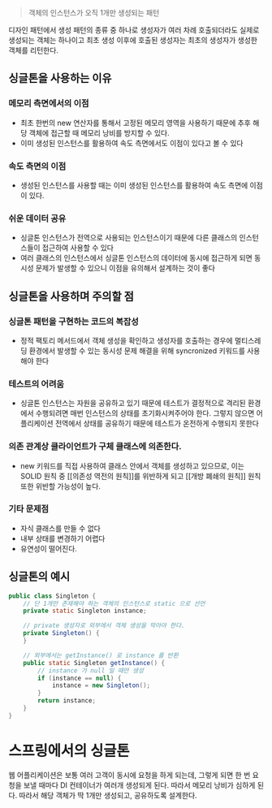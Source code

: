 > 객체의 인스턴스가 오직 1개만 생성되는 패턴

디자인 패턴에서 생성 패턴의 종류 중 하나로 생성자가 여러 차례 호출되더라도 실제로 생성되는 객체는 하나이고 최초 생성 이후에 호출된 생성자는 최초의 생성자가 생성한 객체를 리턴한다.

## 싱글톤을 사용하는 이유
### 메모리 측면에서의 이점
- 최초 한번의 new 연산자를 통해서 고정된 메모리 영역을 사용하기 때문에 추후 해당 객체에 접근할 때 메모리 낭비를 방지할 수 있다.
- 이미 생성된 인스턴스를 활용하여 속도 측면에서도 이점이 있다고 볼 수 있다
### 속도 측면의 이점
- 생성된 인스턴스를 사용할 때는 이미 생성된 인스턴스를 활용하여 속도 측면에 이점이 있다.
### 쉬운 데이터 공유
- 싱글톤 인스턴스가 전역으로 사용되는 인스턴스이기 때문에 다른 클래스의 인스턴스들이 접근하여 사용할 수 있다
- 여러 클래스의 인스턴스에서 싱글톤 인스턴스의 데이터에 동시에 접근하게 되면 동시성 문제가 발생할 수 있으니 이점을 유의해서 설계하는 것이 좋다
## 싱글톤을 사용하며 주의할 점
### 싱글톤 패턴을 구현하는 코드의 복잡성
- 정적 팩토리 메서드에서 객체 생성을 확인하고 생성자를 호출하는 경우에 멀티스레딩 환경에서 발생할 수 있는 동시성 문제 해결을 위해 syncronized 키워드를 사용해야 한다
### 테스트의 어려움
- 싱글톤 인스턴스는 자원을 공유하고 있기 때문에 테스트가 결정적으로 격리된 환경에서 수행되려면 매번 인스턴스의 상태를 초기화시켜주어야 한다. 그렇지 않으면 어플리케이션 전역에서 상태를 공유하기 때문에 테스트가 온전하게 수행되지 못한다
### 의존 관계상 클라이언트가 구체 클래스에 의존한다.
- new 키워드를 직접 사용하여 클래스 안에서 객체를 생성하고 있으므로, 이는 SOLID 원칙 중 [[의존성 역전의 원칙]]를 위반하게 되고 [[개방 폐쇄의 원칙]] 원칙 또한 위반할 가능성이 높다.
### 기타 문제점
- 자식 클래스를 만들 수 없다
- 내부 상태를 변경하기 어렵다
- 유연성이 떨어진다.


## 싱글톤의 예시

```java
public class Singleton {
    // 단 1개만 존재해야 하는 객체의 인스턴스로 static 으로 선언
    private static Singleton instance;

    // private 생성자로 외부에서 객체 생성을 막아야 한다.
    private Singleton() {
    }

    // 외부에서는 getInstance() 로 instance 를 반환
    public static Singleton getInstance() {
        // instance 가 null 일 때만 생성
        if (instance == null) {
            instance = new Singleton();
        }
        return instance;
    }
}
```

# 스프링에서의 싱글톤
웹 어플리케이션은 보통 여러 고객이 동시에 요청을 하게 되는데, 그렇게 되면 한 번 요청을 보낼 때마다 DI 컨테이너가 여러개 생성되게 된다. 따라서 메모리 낭비가 심하게 된다.
따라서 해당 객체가 딱 1개만 생성되고, 공유하도록 설계한다.